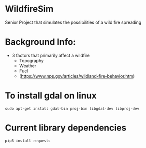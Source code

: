 # WildfireSim
Senior Project that simulates the possibilities of a wild fire spreading

# Background Info:
- 3 factors that primarily affect a wildfire
  - Topography
  - Weather 
  - Fuel
  - (https://www.nps.gov/articles/wildland-fire-behavior.htm)

# To install gdal on linux
```
sudo apt-get install gdal-bin proj-bin libgdal-dev libproj-dev
```

# Current library dependencies
```
pip3 install requests
```